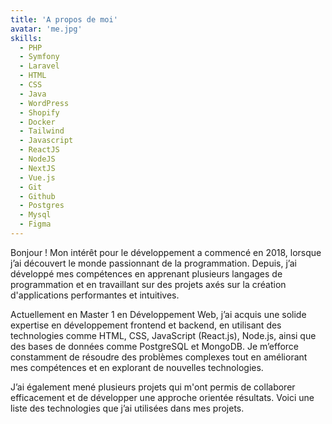 ```yaml
---
title: 'A propos de moi'
avatar: 'me.jpg'
skills:
  - PHP
  - Symfony
  - Laravel
  - HTML
  - CSS
  - Java
  - WordPress
  - Shopify
  - Docker
  - Tailwind
  - Javascript
  - ReactJS
  - NodeJS
  - NextJS
  - Vue.js
  - Git
  - Github
  - Postgres
  - Mysql
  - Figma
---
```




Bonjour ! Mon intérêt pour le développement a commencé en 2018, lorsque j’ai découvert le monde passionnant de la programmation. Depuis, j’ai développé mes compétences en apprenant plusieurs langages de programmation et en travaillant sur des projets axés sur la création d'applications performantes et intuitives.

Actuellement en Master 1 en Développement Web, j’ai acquis une solide expertise en développement frontend et backend, en utilisant des technologies comme HTML, CSS, JavaScript (React.js), Node.js, ainsi que des bases de données comme PostgreSQL et MongoDB. Je m’efforce constamment de résoudre des problèmes complexes tout en améliorant mes compétences et en explorant de nouvelles technologies.

J’ai également mené plusieurs projets qui m'ont permis de collaborer efficacement et de développer une approche orientée résultats. Voici une liste des technologies que j’ai utilisées dans mes projets.
